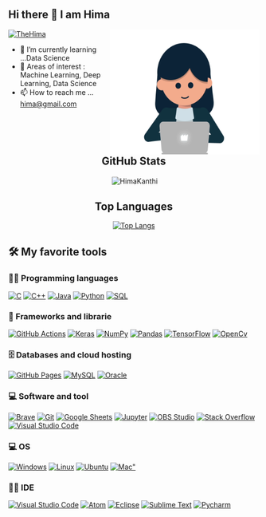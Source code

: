 ## Hi there 👋 I am Hima

<!---
**HimaKanthi/HimaKanthi** is a ✨ _special_ ✨ repository because its `README.md` (this file) appears on your GitHub profile.
You can click the Preview link to take a look at your changes.
--->

<head>
  <meta name="google-site-verification" content="bOSwZX5aVstnGihrRD5DBFOw3-RA-aksKom-rLEhzCs" />
</head>

<div align="top">
   <img align="right" src="https://github.com/Gurunadh3/American-Sign-Language/blob/main/1.gif" width="300" height="250" />
</div>

<p align="left"> <a href="https://twitter.com/TheHima" target="blank"><img src="https://img.shields.io/twitter/follow/TheHima?logo=twitter&style=for-the-badge" alt="TheHima" /></a> </p>





- 🌱 I’m currently learning ...Data Science
- 💞️ Areas of interest : Machine Learning, Deep Learning, Data Science
- 📫 How to reach me ... hima@gmail.com

<br>
<br>
<br>

<div align="center">
  <h2>GitHub Stats </h2>
</div>

<div align="center"> 
<p>&nbsp;<img align="center" src="https://github-readme-stats.vercel.app/api?username=HimaKanthi&show_icons=true&locale=en&theme=highcontrast" alt="HimaKanthi" /></p>
</div>


<div align="center">
  <h2>Top Languages</h2>
</div>

<div align="center">
  
[![Top Langs](https://github-readme-stats.vercel.app/api/top-langs/?username=HimaKanthi&layout=compact&langs_count=2&show_icons=true&theme=highcontrast)](https://github.com/anuraghazra/github-readme-stats)

</div>




## 🛠️ My favorite tools

### 👨‍💻 Programming languages
<p>
    <a href="https://github.com/search?q=user%3ADenverCoder1+is%3Arepo+language%3Ac"><img alt="C" src="https://img.shields.io/badge/C%20-%232370ED.svg?logo=c&logoColor=white"></a>
    <a href="https://github.com/search?q=user%3ADenverCoder1+is%3Arepo+language%3Acpp"><img alt="C++" src="https://img.shields.io/badge/C++%20-%2300599C.svg?logo=c%2B%2B&logoColor=white"></a>    
        <a href="https://github.com/search?q=user%3ADenverCoder1+is%3Arepo+language%3Ajava"><img alt="Java" src="https://img.shields.io/badge/Java-%23007396.svg?logo=java&logoColor=white"></a>
            <a href="https://github.com/search?q=user%3ADenverCoder1+is%3Arepo+language%3Apython"><img alt="Python" src="https://img.shields.io/badge/Python%20-%2314354C.svg?logo=python&logoColor=white"></a>            
                <a href="https://github.com/search?q=user%3ADenverCoder1+is%3Arepo+language%3Asql"><img alt="SQL" src="https://img.shields.io/badge/SQL%20-%23025E8C.svg?logo=amazon-dynamodb&logoColor=white"></a>
</p>              
                
                
### 🧰 Frameworks and librarie
<p>
    <a href="#"><img alt="GitHub Actions" src="https://img.shields.io/badge/GitHub%20Actions%20-%232671E5.svg?logo=github%20actions&logoColor=white"></a>
    <a href="#"><img alt="Keras" src="https://img.shields.io/badge/Keras%20-%23D00000.svg?logo=Keras&logoColor=white"></a>
    <a href="#"><img alt="NumPy" src="https://img.shields.io/badge/Numpy%20-%23013243.svg?logo=numpy&logoColor=white"></a>
    <a href="#"><img alt="Pandas" src="https://img.shields.io/badge/Pandas%20-%23150458.svg?logo=pandas&logoColor=white"></a>
    <a href="#"><img alt="TensorFlow" src="https://img.shields.io/badge/TensorFlow%20-%23FF6F00.svg?logo=TensorFlow&logoColor=white"></a>
    <a href="#"><img alt="OpenCv" src="https://img.shields.io/badge/OpenCV-27338e?style=for-the-badge&logo=OpenCV&logoColor=white"></a>
 </p>   
    
### 🗄️ Databases and cloud hosting
<p>
    <a href="#"><img alt="GitHub Pages" src="https://img.shields.io/badge/GitHub%20Pages-%23327FC7.svg?logo=github&logoColor=white"></a>
    <a href="#"><img alt="MySQL" src="https://img.shields.io/badge/MySQL-%2300f.svg?logo=mysql&logoColor=white"></a>
    <a href="#"><img alt="Oracle" src ="https://img.shields.io/badge/Oracle%20-%23F00000.svg?logo=oracle&logoColor=white"></a>
</p>

### 💻 Software and tool
<p>
    <a href="#"><img alt="Brave" src="https://img.shields.io/badge/-Brave-FB542B?logo=brave&logoColor=white"></a>
    <a href="#"><img alt="Git" src="https://img.shields.io/badge/Git%20-%23F05033.svg?logo=git&logoColor=white"></a>
    <a href="#"><img alt="Google Sheets" src="https://img.shields.io/badge/Google%20Sheets%20-%2334A853.svg?logo=google%20sheets&logoColor=white"></a>
    <a href="#"><img alt="Jupyter" src="https://img.shields.io/badge/Jupyter%20-%23F37626.svg?logo=Jupyter&logoColor=white"></a>
    <a href="#"><img alt="OBS Studio" src="https://img.shields.io/badge/-OBS%20Studio-302E31?logo=obs-studio&logoColor=white"></a>
    <a href="#"><img alt="Stack Overflow" src="https://img.shields.io/badge/-Stack%20Overflow-FE7A16?logo=stack-overflow&logoColor=white"></a>
    <a href="#"><img alt="Visual Studio Code" src="https://img.shields.io/badge/Visual%20Studio%20Code-0078d7.svg?logo=visual-studio-code&logoColor=white"></a>
</p>

### 💻 OS
<p>
   <a href="#"><img alt="Windows" src="https://img.shields.io/badge/Windows-0078D6?style=for-the-badge&logo=windows&logoColor=whit"></a>
   <a href="#"><img alt="Linux" src="https://img.shields.io/badge/Linux-FCC624?style=for-the-badge&logo=linux&logoColor=black"></a>
   <a href="#"><img alt="Ubuntu" src="https://img.shields.io/badge/Ubuntu-E95420?style=for-the-badge&logo=ubuntu&logoColor=white"></a>
   <a href="#"><img alt=Mac" src="https://img.shields.io/badge/Mac-557C94?style=for-the-badge&logo=mac&logoColor=white"></a>
</p>

### 👨‍💻 IDE 
<p>
  <a href="#"><img alt="Visual Studio Code" src="https://img.shields.io/badge/Visual_Studio_Code-0078D4?style=for-the-badge&logo=visual%20studio%20code&logoColor=white"></a>
  <a href="#"><img alt="Atom" src="https://img.shields.io/badge/Atom-66595C?style=for-the-badge&logo=Atom&logoColor=white"></a>
  <a href="#"><img alt="Eclipse" src="https://img.shields.io/badge/Eclipse-2C2255?style=for-the-badge&logo=eclipse&logoColor=white"></a>
  <a href="#"><img alt="Sublime Text" src="https://img.shields.io/badge/sublime_text-%23575757.svg?&style=for-the-badge&logo=sublime-text&logoColor=important"></a>
  <a href="#"><img alt="Pycharm" src="https://img.shields.io/badge/PyCharm-000000.svg?&style=for-the-badge&logo=PyCharm&logoColor=white"></a>
</p>
